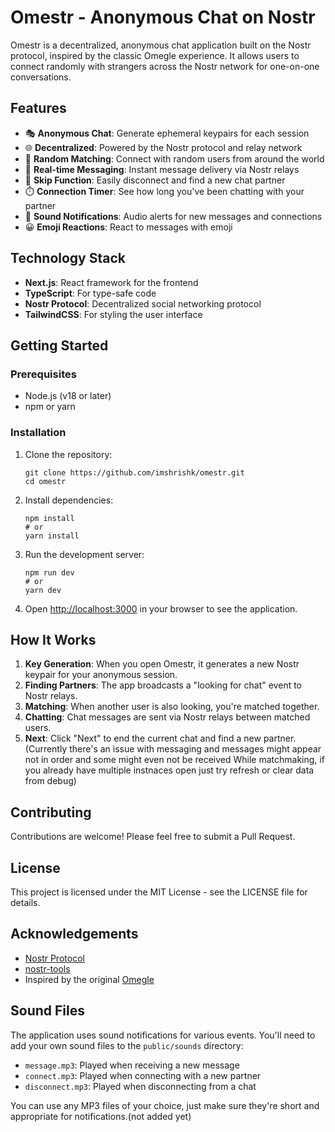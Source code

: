 # Omestr - Anonymous Chat on Nostr

Omestr is a decentralized, anonymous chat application built on the Nostr protocol, inspired by the classic Omegle experience. It allows users to connect randomly with strangers across the Nostr network for one-on-one conversations.

## Features

- 🎭 **Anonymous Chat**: Generate ephemeral keypairs for each session
- 🌐 **Decentralized**: Powered by the Nostr protocol and relay network
- 🔀 **Random Matching**: Connect with random users from around the world
- 💬 **Real-time Messaging**: Instant message delivery via Nostr relays
- 🔄 **Skip Function**: Easily disconnect and find a new chat partner
- ⏱️ **Connection Timer**: See how long you've been chatting with your partner
- 🔔 **Sound Notifications**: Audio alerts for new messages and connections
- 😀 **Emoji Reactions**: React to messages with emoji

## Technology Stack

- **Next.js**: React framework for the frontend
- **TypeScript**: For type-safe code
- **Nostr Protocol**: Decentralized social networking protocol
- **TailwindCSS**: For styling the user interface

## Getting Started

### Prerequisites

- Node.js (v18 or later)
- npm or yarn

### Installation

1. Clone the repository:
   ```
   git clone https://github.com/imshrishk/omestr.git
   cd omestr
   ```

2. Install dependencies:
   ```
   npm install
   # or
   yarn install
   ```

3. Run the development server:
   ```
   npm run dev
   # or
   yarn dev
   ```

4. Open [http://localhost:3000](http://localhost:3000) in your browser to see the application.

## How It Works

1. **Key Generation**: When you open Omestr, it generates a new Nostr keypair for your anonymous session.
2. **Finding Partners**: The app broadcasts a "looking for chat" event to Nostr relays.
3. **Matching**: When another user is also looking, you're matched together.
4. **Chatting**: Chat messages are sent via Nostr relays between matched users.
5. **Next**: Click "Next" to end the current chat and find a new partner.
(Currently there's an issue with messaging and messages might appear not in order and some might even not be received
While matchmaking, if you already have multiple instnaces open just try refresh or clear data from debug)

## Contributing

Contributions are welcome! Please feel free to submit a Pull Request.

## License

This project is licensed under the MIT License - see the LICENSE file for details.

## Acknowledgements

- [Nostr Protocol](https://github.com/nostr-protocol/nostr)
- [nostr-tools](https://github.com/nbd-wtf/nostr-tools)
- Inspired by the original [Omegle](https://www.omegle.com/)

## Sound Files

The application uses sound notifications for various events. You'll need to add your own sound files to the `public/sounds` directory:

- `message.mp3`: Played when receiving a new message
- `connect.mp3`: Played when connecting with a new partner
- `disconnect.mp3`: Played when disconnecting from a chat

You can use any MP3 files of your choice, just make sure they're short and appropriate for notifications.(not added yet)
